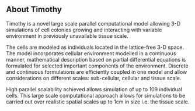 ## About Timothy

Timothy is a novel large scale parallel computational model allowing 3-D simulations of cell colonies growing and interacting with variable environment in previously unavailable tissue scale.

The cells are modeled as individuals located in the lattice-free 3-D space. The model incorporates cellular environment modelled in a continuous manner, mathematical description based on partial differential equations is formulated for selected important components of the environment. Discrete and continuous formulations are efficiently coupled in one model and allow considerations on different scales: sub-cellular, cellular and tissue scale.

High parallel scalability achieved allows simulation of up to 109 individual cells. This large scale computational approach allows for simulations to be carried out over realistic spatial scales up to 1cm in size i.e. the tissue scale.

